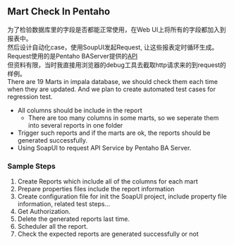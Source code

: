 ## Mart Check In Pentaho
为了检验数据库里的字段是否都能正常使用，在Web UI上将所有的字段都加入到报表中。\
然后设计自动化case，使用SoupUI发起Request, 让这些报表定时循环生成。\
Request使用的是Pentaho BAServer提供的[API](https://help.pentaho.com/Documentation/8.0/Developer_Center/REST_API)\
但资料有限，当时我直接用浏览器的debug工具去截取http请求来的到request的样例。\
There are 19 Marts in impala database, we should check them each time when they are updated.
And we plan to create automated test cases for regression test.
* All columns should be include in the report
  * There are too many columns in some marts, so we seperate them into several reports in one folder
* Trigger such reports and if the marts are ok, the reports should be generated successfully.
* Using SoapUI to request API Service by Pentaho BA Server.
### Sample Steps
1. Create Reports which include all of the columns for each mart
2. Prepare properties files include the report information
3. Create configuration file for init the SoapUI project, include property file information, related test steps...
4. Get Authorization.
5. Delete the generated reports last time.
6. Scheduler all the report.
7. Check the expected reports are generated successfully or not
